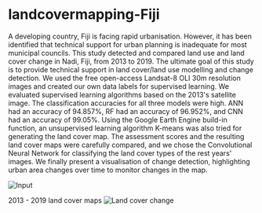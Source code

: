 # landcovermapping-Fiji
A developing country, Fiji is facing rapid urbanisation. However, it has been identified that technical support for urban planning is inadequate for most municipal councils. This study detected and compared land use and land cover change in Nadi, Fiji, from 2013 to 2019. The ultimate goal of this study is to provide technical support in land cover/land use modelling and change detection. We used the free open-access Landsat-8 OLI 30m resolution images and created our own data labels for supervised learning. We evaluated supervised learning algorithms based on the 2013's satellite image. The classification accuracies for all three models were high. ANN had an accuracy of 94.857%, RF had an accuracy of 96.952%, and CNN had an accuracy of 99.05%. Using the Google Earth Engine build-in function, an unsupervised learning algorithm K-means was also tried for generating the land cover map. The assessment scores and the resulting land cover maps were carefully compared, and we chose the Convolutional Neural Network for classifying the land cover types of the rest years' images. We finally present a visualisation of change detection, highlighting urban area changes over time to monitor changes in the map.

![Input](https://github.com/DARE-ML/landcovermapping-Fiji/assets/122882976/780c6aea-c76a-4605-883f-54cf7eafbbcf)

2013 - 2019 land cover maps
![Land cover change](https://github.com/DARE-ML/landcovermapping-Fiji/assets/122882976/89d353fa-25cc-4cbe-941f-dc61a626131f)
